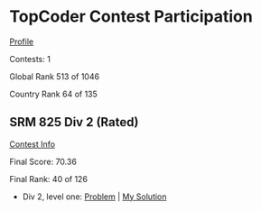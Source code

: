 # TopCoder Contest Participation

[Profile](https://www.topcoder.com/members/apmeyer27)

Contests: 1

Global Rank 513 of 1046

Country Rank 64 of 135

## SRM 825 Div 2 (Rated)
[Contest Info](https://competitiveprogramming.info/topcoder/srm/round/19070/div/2)

Final Score: 70.36

Final Rank: 40 of 126

- Div 2, level one: [Problem](https://community.topcoder.com/stat?c=problem_statement&pm=17427&rd=19070) | [My Solution](SRM%20845/FindBob.cpp)

